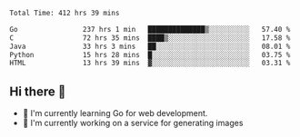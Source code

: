 <!--START_SECTION:waka-->

```txt
Total Time: 412 hrs 39 mins

Go                237 hrs 1 min   ██████████████▒░░░░░░░░░░   57.40 %
C                 72 hrs 35 mins  ████▒░░░░░░░░░░░░░░░░░░░░   17.58 %
Java              33 hrs 3 mins   ██░░░░░░░░░░░░░░░░░░░░░░░   08.01 %
Python            15 hrs 28 mins  █░░░░░░░░░░░░░░░░░░░░░░░░   03.75 %
HTML              13 hrs 39 mins  ▓░░░░░░░░░░░░░░░░░░░░░░░░   03.31 %
```

<!--END_SECTION:waka-->

## Hi there 👋
- 🌱 I'm currently learning Go for web development.
- 🔭 I'm currently working on a service for generating images 

<!--
**prorok210/prorok210** is a ✨ _special_ ✨ repository because its `README.md` (this file) appears on your GitHub profile.

Here are some ideas to get you started:

- 🔭 I’m currently working on ...
- 🌱 I’m currently learning ...
- 👯 I’m looking to collaborate on ...
- 🤔 I’m looking for help with ...
- 💬 Ask me about ...
- 📫 How to reach me: ...
- 😄 Pronouns: ...
- ⚡ Fun fact: ...
-->
